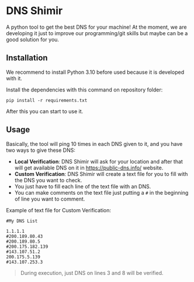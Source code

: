 # DNS Shimir
A python tool to get the best DNS for your machine! At the moment, we are developing it just to improve our programming/git skills but maybe can be a good solution for you.
## Installation
We recommend to install Python 3.10 before used because it is developed with it.

Install the dependencies with this command on repository folder:

`pip install -r requirements.txt`

After this you can start to use it.

## Usage
Basically, the tool will ping 10 times in each DNS given to it, and you have two ways to give these DNS:
+ **Local Verification**: DNS Shimir will ask for your location and after that will get available DNS on it in https://public-dns.info/ website.
+ **Custom Verification**: DNS Shimir will create a text file for you to fill with the DNS you want to check.
 + You just have to fill each line of the text file with an DNS.
 + You can make comments on the text file just putting a `#` in the beginning of line you want to comment.
 
Example of text file for Custom Verification:
```
#My DNS List

1.1.1.1
#200.189.80.43
#200.189.80.5
#200.175.182.139
#143.107.51.2
200.175.5.139
#143.107.253.3
```
>During execution, just DNS on lines 3 and 8 will be verified.